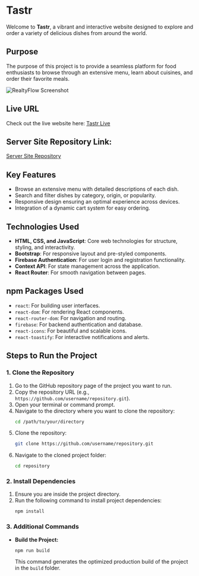 # Tastr

Welcome to **Tastr**, a vibrant and interactive website designed to explore and order a variety of delicious dishes from around the world.

## Purpose

The purpose of this project is to provide a seamless platform for food enthusiasts to browse through an extensive menu, learn about cuisines, and order their favorite meals.

![RealtyFlow Screenshot](https://i.ibb.co.com/rMQGZfQ/Tastr-12-26-2024-01-56-PM.png) <!-- Add your screenshot link here -->

## Live URL

Check out the live website here: [Tastr Live](https://tastr-client.web.app)

## Server Site Repository Link:

[Server Site Repository](https://github.com/obidyhasan/Tastr-Server)

## Key Features

- Browse an extensive menu with detailed descriptions of each dish.
- Search and filter dishes by category, origin, or popularity.
- Responsive design ensuring an optimal experience across devices.
- Integration of a dynamic cart system for easy ordering.

## Technologies Used

- **HTML, CSS, and JavaScript**: Core web technologies for structure, styling, and interactivity.
- **Bootstrap**: For responsive layout and pre-styled components.
- **Firebase Authentication**: For user login and registration functionality.
- **Context API**: For state management across the application.
- **React Router**: For smooth navigation between pages.

## npm Packages Used

- `react`: For building user interfaces.
- `react-dom`: For rendering React components.
- `react-router-dom`: For navigation and routing.
- `firebase`: For backend authentication and database.
- `react-icons`: For beautiful and scalable icons.
- `react-toastify`: For interactive notifications and alerts.

## Steps to Run the Project

### 1. Clone the Repository

1. Go to the GitHub repository page of the project you want to run.
2. Copy the repository URL (e.g., `https://github.com/username/repository.git`).
3. Open your terminal or command prompt.
4. Navigate to the directory where you want to clone the repository:
   ```bash
   cd /path/to/your/directory
   ```
5. Clone the repository:
   ```bash
   git clone https://github.com/username/repository.git
   ```
6. Navigate to the cloned project folder:
   ```bash
   cd repository
   ```

### 2. Install Dependencies

1. Ensure you are inside the project directory.
2. Run the following command to install project dependencies:
   ```bash
   npm install
   ```

### 3. Additional Commands

- **Build the Project:**
  ```bash
  npm run build
  ```
  This command generates the optimized production build of the project in the `build` folder.
